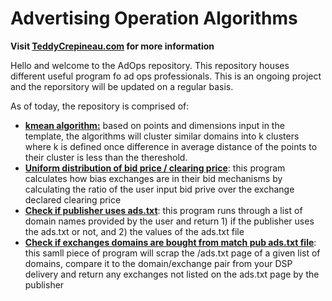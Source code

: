 # Advertising Operation Algorithms


**Visit [TeddyCrepineau.com](http://teddycrepineau.com/) for more information**

Hello and welcome to the AdOps repository. This repository houses different useful program fo ad ops professionals. This is an ongoing project and the reporsitory will be updated on a regular basis.

As of today, the repository is comprised of:
- **[kmean algorithm:](https://github.com/TeddyCr/AdOps/tree/master/Domains_Clustering_Kmeans)** based on points and dimensions input in the template, the algorithms will cluster similar domains into k clusters where k is defined once difference in average distance of the points to their cluster is less than the thereshold.
- **[Uniform distribution of bid price / clearing price](https://github.com/TeddyCr/AdOps/tree/master/Exchange_win_clearing_price_ratio)**: this program calculates how bias exchanges are in their bid mechanisms by calculating the ratio of the user input bid prive over the exchange declared clearing price
- **[Check if publisher uses ads.txt](https://github.com/TeddyCr/AdOps/tree/master/has_ads.txt_scraper)**: this program runs through a list of domain names provided by the user and return 1) if the publisher uses the ads.txt or not, and 2) the values of the ads.txt file
- **[Check if exchanges domains are bought from match pub ads.txt file](https://github.com/TeddyCr/AdOps/tree/master/verify_inventory_ads.txt)**: this samll piece of program will scrap the /ads.txt page of a given list of domains, compare it to the domain/exchange pair from your DSP delivery and return any exchanges not listed on the ads.txt page by the publisher
